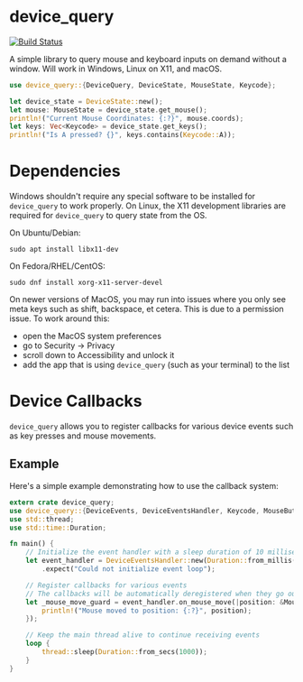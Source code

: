 # device_query

[![Build Status](https://travis-ci.org/ostrosco/device_query.svg?branch=master)](https://travis-ci.org/ostrosco/device_query)

A simple library to query mouse and keyboard inputs on demand without a window.
Will work in Windows, Linux on X11, and macOS.

```Rust
use device_query::{DeviceQuery, DeviceState, MouseState, Keycode};

let device_state = DeviceState::new();
let mouse: MouseState = device_state.get_mouse();
println!("Current Mouse Coordinates: {:?}", mouse.coords);
let keys: Vec<Keycode> = device_state.get_keys();
println!("Is A pressed? {}", keys.contains(Keycode::A));
```

# Dependencies

Windows shouldn't require any special software to be installed for `device_query` to work properly.
On Linux, the X11 development libraries are required for `device_query` to query state from the OS.

On Ubuntu/Debian:
```
sudo apt install libx11-dev
```

On Fedora/RHEL/CentOS:
```
sudo dnf install xorg-x11-server-devel
```

On newer versions of MacOS, you may run into issues where you only see meta keys such as shift,
backspace, et cetera. This is due to a permission issue. To work around this:

* open the MacOS system preferences
* go to Security -> Privacy
* scroll down to Accessibility and unlock it
* add the app that is using `device_query` (such as your terminal) to the list

# Device Callbacks

`device_query` allows you to register callbacks for various device events such as key presses and mouse movements.

## Example

Here's a simple example demonstrating how to use the callback system:

```rust
extern crate device_query;
use device_query::{DeviceEvents, DeviceEventsHandler, Keycode, MouseButton, MousePosition};
use std::thread;
use std::time::Duration;

fn main() {
    // Initialize the event handler with a sleep duration of 10 milliseconds
    let event_handler = DeviceEventsHandler::new(Duration::from_millis(10))
        .expect("Could not initialize event loop");

    // Register callbacks for various events
    // The callbacks will be automatically deregistered when they go out of scope
    let _mouse_move_guard = event_handler.on_mouse_move(|position: &MousePosition| {
        println!("Mouse moved to position: {:?}", position);
    });

    // Keep the main thread alive to continue receiving events
    loop {
        thread::sleep(Duration::from_secs(1000));
    }
}
```
